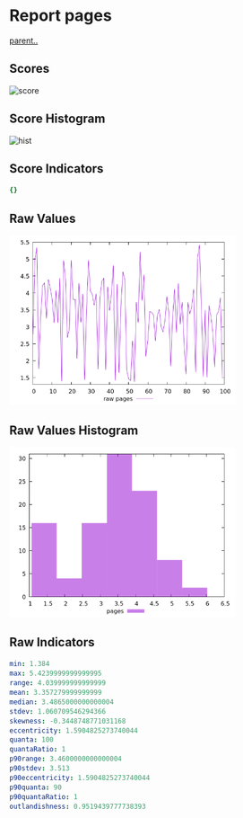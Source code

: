 # Report pages

[parent..](./..)  


## Scores

![score](./score.png)  

## Score Histogram

![hist](./hist.png)  

## Score Indicators

```yaml
{}

```

## Raw Values

![raw](./raw.png)  

## Raw Values Histogram

![raw hist](./raw_hist.png)  

## Raw Indicators

```yaml
min: 1.384
max: 5.4239999999999995
range: 4.039999999999999
mean: 3.357279999999999
median: 3.4865000000000004
stdev: 1.060709546294366
skewness: -0.3448748771031168
eccentricity: 1.5904825273740044
quanta: 100
quantaRatio: 1
p90range: 3.4600000000000004
p90stdev: 3.513
p90eccentricity: 1.5904825273740044
p90quanta: 90
p90quantaRatio: 1
outlandishness: 0.9519439777738393

```

<style>
  img {
    max-width: 80%;
  }
</style>
      
